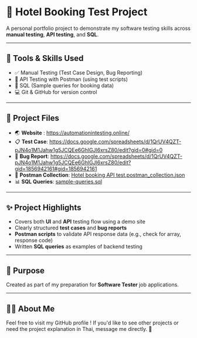 # 🏨 Hotel Booking Test Project

A personal portfolio project to demonstrate my software testing skills across **manual testing**, **API testing**, and **SQL**.

---

## 🧰 Tools & Skills Used

- ✅ Manual Testing (Test Case Design, Bug Reporting)
- 🔁 API Testing with Postman (using test scripts)
- 🧠 SQL (Sample queries for booking data)
- 💻 Git & GitHub for version control

---

## 📄 Project Files
- 🌏 **Website** : https://automationintesting.online/
- 📋 **Test Case**: https://docs.google.com/spreadsheets/d/1QrUV4QZT-pJN4o1M1Jahw1g5JCQEe6GhlGJl6xrsZ80/edit?gid=0#gid=0
- 🐞 **Bug Report**: https://docs.google.com/spreadsheets/d/1QrUV4QZT-pJN4o1M1Jahw1g5JCQEe6GhlGJl6xrsZ80/edit?gid=1856942161#gid=1856942161
- 🔁 **Postman Collection**: [Hotel booking API test.postman_collection.json](./Hotel%20booking%20API%20test.postman_collection.json)  
- 📊 **SQL Queries**: [sample-queries.sql](./sample-queries.sql)

---

## ✨ Project Highlights

- Covers both **UI** and **API** testing flow using a demo site
- Clearly structured **test cases** and **bug reports**
- **Postman scripts** to validate API response data (e.g., check for array, response code)
- Written **SQL queries** as examples of backend testing

---

## 💼 Purpose

Created as part of my preparation for **Software Tester** job applications.  

---

## 🙋‍♀️ About Me

Feel free to visit my GitHub profile !
If you'd like to see other projects or need the project explanation in Thai, message me directly. 🙏
